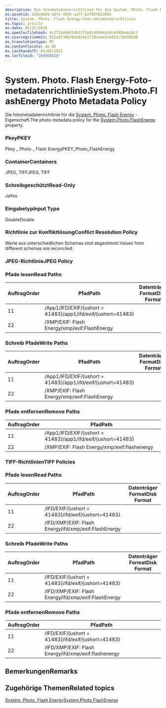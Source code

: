 ```yaml
---
description: Die fotometadatenrichtlinie für die System. Photo. Flash Energy-Eigenschaft.
ms.assetid: d10a4de9-16fe-4920-aa7f-b2f95fb23045
title: System. Photo. Flash Energy-Foto-metadatenrichtlinie
ms.topic: article
ms.date: 05/31/2018
ms.openlocfilehash: 6c272b4d6d14bf2f2e81d0964a3dc4395ba62dc3
ms.sourcegitcommit: 831e8f3db78ab820e1710cede244553c70e50500
ms.translationtype: MT
ms.contentlocale: de-DE
ms.lasthandoff: 01/08/2021
ms.locfileid: "104050438"
---
```

# <a name="systemphotoflashenergy-photo-metadata-policy"></a><span data-ttu-id="a7490-103">System. Photo. Flash Energy-Foto-metadatenrichtlinie</span><span class="sxs-lookup"><span data-stu-id="a7490-103">System.Photo.FlashEnergy Photo Metadata Policy</span></span>

<span data-ttu-id="a7490-104">Die fotometadatenrichtlinie für die [System. Photo. Flash Energy](../properties/props-system-photo-flashenergy.md) -Eigenschaft.</span><span class="sxs-lookup"><span data-stu-id="a7490-104">The photo metadata policy for the [System.Photo.FlashEnergy](../properties/props-system-photo-flashenergy.md) property.</span></span>

### <a name="pkey"></a><span data-ttu-id="a7490-105">Pkey</span><span class="sxs-lookup"><span data-stu-id="a7490-105">PKEY</span></span>

<span data-ttu-id="a7490-106">Pkey \_ Photo \_ Flash Energy</span><span class="sxs-lookup"><span data-stu-id="a7490-106">PKEY\_Photo\_FlashEnergy</span></span>

### <a name="containers"></a><span data-ttu-id="a7490-107">Container</span><span class="sxs-lookup"><span data-stu-id="a7490-107">Containers</span></span>

<span data-ttu-id="a7490-108">JPEG, TIFF</span><span class="sxs-lookup"><span data-stu-id="a7490-108">JPEG, TIFF</span></span>

### <a name="read-only"></a><span data-ttu-id="a7490-109">Schreibgeschützt</span><span class="sxs-lookup"><span data-stu-id="a7490-109">Read-Only</span></span>

<span data-ttu-id="a7490-110">Ja</span><span class="sxs-lookup"><span data-stu-id="a7490-110">Yes</span></span>

### <a name="input-type"></a><span data-ttu-id="a7490-111">Eingabetyp</span><span class="sxs-lookup"><span data-stu-id="a7490-111">Input Type</span></span>

<span data-ttu-id="a7490-112">Double</span><span class="sxs-lookup"><span data-stu-id="a7490-112">Double</span></span>

### <a name="conflict-resolution-policy"></a><span data-ttu-id="a7490-113">Richtlinie zur Konfliktlösung</span><span class="sxs-lookup"><span data-stu-id="a7490-113">Conflict Resolution Policy</span></span>

<span data-ttu-id="a7490-114">Werte aus unterschiedlichen Schemas sind abgestimmt.</span><span class="sxs-lookup"><span data-stu-id="a7490-114">Values from different schemas are reconciled.</span></span>

### <a name="jpeg-policy"></a><span data-ttu-id="a7490-115">JPEG-Richtlinie</span><span class="sxs-lookup"><span data-stu-id="a7490-115">JPEG Policy</span></span>

### <a name="read-paths"></a><span data-ttu-id="a7490-116">Pfade lesen</span><span class="sxs-lookup"><span data-stu-id="a7490-116">Read Paths</span></span>



| <span data-ttu-id="a7490-117">Auftrag</span><span class="sxs-lookup"><span data-stu-id="a7490-117">Order</span></span> | <span data-ttu-id="a7490-118">Pfad</span><span class="sxs-lookup"><span data-stu-id="a7490-118">Path</span></span>                          | <span data-ttu-id="a7490-119">Datenträger Format</span><span class="sxs-lookup"><span data-stu-id="a7490-119">Disk Format</span></span> |
|-------|-------------------------------|-------------|
| <span data-ttu-id="a7490-120">1</span><span class="sxs-lookup"><span data-stu-id="a7490-120">1</span></span>     | <span data-ttu-id="a7490-121">/App1/IFD/EXIF/{ushort = 41483}</span><span class="sxs-lookup"><span data-stu-id="a7490-121">/app1/ifd/exif/{ushort=41483}</span></span> |             |
| <span data-ttu-id="a7490-122">2</span><span class="sxs-lookup"><span data-stu-id="a7490-122">2</span></span>     | <span data-ttu-id="a7490-123">/XMP/EXIF: Flash Energy</span><span class="sxs-lookup"><span data-stu-id="a7490-123">/xmp/exif:FlashEnergy</span></span>         |             |



 

### <a name="write-paths"></a><span data-ttu-id="a7490-124">Schreib Pfade</span><span class="sxs-lookup"><span data-stu-id="a7490-124">Write Paths</span></span>



| <span data-ttu-id="a7490-125">Auftrag</span><span class="sxs-lookup"><span data-stu-id="a7490-125">Order</span></span> | <span data-ttu-id="a7490-126">Pfad</span><span class="sxs-lookup"><span data-stu-id="a7490-126">Path</span></span>                          | <span data-ttu-id="a7490-127">Datenträger Format</span><span class="sxs-lookup"><span data-stu-id="a7490-127">Disk Format</span></span> |
|-------|-------------------------------|-------------|
| <span data-ttu-id="a7490-128">1</span><span class="sxs-lookup"><span data-stu-id="a7490-128">1</span></span>     | <span data-ttu-id="a7490-129">/App1/IFD/EXIF/{ushort = 41483}</span><span class="sxs-lookup"><span data-stu-id="a7490-129">/app1/ifd/exif/{ushort=41483}</span></span> |             |
| <span data-ttu-id="a7490-130">2</span><span class="sxs-lookup"><span data-stu-id="a7490-130">2</span></span>     | <span data-ttu-id="a7490-131">/XMP/EXIF: Flash Energy</span><span class="sxs-lookup"><span data-stu-id="a7490-131">/xmp/exif:FlashEnergy</span></span>         |             |



 

### <a name="remove-paths"></a><span data-ttu-id="a7490-132">Pfade entfernen</span><span class="sxs-lookup"><span data-stu-id="a7490-132">Remove Paths</span></span>



| <span data-ttu-id="a7490-133">Auftrag</span><span class="sxs-lookup"><span data-stu-id="a7490-133">Order</span></span> | <span data-ttu-id="a7490-134">Pfad</span><span class="sxs-lookup"><span data-stu-id="a7490-134">Path</span></span>                          |
|-------|-------------------------------|
| <span data-ttu-id="a7490-135">1</span><span class="sxs-lookup"><span data-stu-id="a7490-135">1</span></span>     | <span data-ttu-id="a7490-136">/App1/IFD/EXIF/{ushort = 41483}</span><span class="sxs-lookup"><span data-stu-id="a7490-136">/app1/ifd/exif/{ushort=41483}</span></span> |
| <span data-ttu-id="a7490-137">2</span><span class="sxs-lookup"><span data-stu-id="a7490-137">2</span></span>     | <span data-ttu-id="a7490-138">/XMP/EXIF: Flash Energy</span><span class="sxs-lookup"><span data-stu-id="a7490-138">/xmp/exif:flashenergy</span></span>         |



 

### <a name="tiff-policies"></a><span data-ttu-id="a7490-139">TIFF-Richtlinien</span><span class="sxs-lookup"><span data-stu-id="a7490-139">TIFF Policies</span></span>

### <a name="read-paths"></a><span data-ttu-id="a7490-140">Pfade lesen</span><span class="sxs-lookup"><span data-stu-id="a7490-140">Read Paths</span></span>



| <span data-ttu-id="a7490-141">Auftrag</span><span class="sxs-lookup"><span data-stu-id="a7490-141">Order</span></span> | <span data-ttu-id="a7490-142">Pfad</span><span class="sxs-lookup"><span data-stu-id="a7490-142">Path</span></span>                      | <span data-ttu-id="a7490-143">Datenträger Format</span><span class="sxs-lookup"><span data-stu-id="a7490-143">Disk Format</span></span> |
|-------|---------------------------|-------------|
| <span data-ttu-id="a7490-144">1</span><span class="sxs-lookup"><span data-stu-id="a7490-144">1</span></span>     | <span data-ttu-id="a7490-145">/IFD/EXIF/{ushort = 41483}</span><span class="sxs-lookup"><span data-stu-id="a7490-145">/ifd/exif/{ushort=41483}</span></span>  |             |
| <span data-ttu-id="a7490-146">2</span><span class="sxs-lookup"><span data-stu-id="a7490-146">2</span></span>     | <span data-ttu-id="a7490-147">/IFD/XMP/EXIF: Flash Energy</span><span class="sxs-lookup"><span data-stu-id="a7490-147">/ifd/xmp/exif:FlashEnergy</span></span> |             |



 

### <a name="write-paths"></a><span data-ttu-id="a7490-148">Schreib Pfade</span><span class="sxs-lookup"><span data-stu-id="a7490-148">Write Paths</span></span>



| <span data-ttu-id="a7490-149">Auftrag</span><span class="sxs-lookup"><span data-stu-id="a7490-149">Order</span></span> | <span data-ttu-id="a7490-150">Pfad</span><span class="sxs-lookup"><span data-stu-id="a7490-150">Path</span></span>                      | <span data-ttu-id="a7490-151">Datenträger Format</span><span class="sxs-lookup"><span data-stu-id="a7490-151">Disk Format</span></span> |
|-------|---------------------------|-------------|
| <span data-ttu-id="a7490-152">1</span><span class="sxs-lookup"><span data-stu-id="a7490-152">1</span></span>     | <span data-ttu-id="a7490-153">/IFD/EXIF/{ushort = 41483}</span><span class="sxs-lookup"><span data-stu-id="a7490-153">/ifd/exif/{ushort=41483}</span></span>  |             |
| <span data-ttu-id="a7490-154">2</span><span class="sxs-lookup"><span data-stu-id="a7490-154">2</span></span>     | <span data-ttu-id="a7490-155">/IFD/XMP/EXIF: Flash Energy</span><span class="sxs-lookup"><span data-stu-id="a7490-155">/ifd/xmp/exif:FlashEnergy</span></span> |             |



 

### <a name="remove-paths"></a><span data-ttu-id="a7490-156">Pfade entfernen</span><span class="sxs-lookup"><span data-stu-id="a7490-156">Remove Paths</span></span>



| <span data-ttu-id="a7490-157">Auftrag</span><span class="sxs-lookup"><span data-stu-id="a7490-157">Order</span></span> | <span data-ttu-id="a7490-158">Pfad</span><span class="sxs-lookup"><span data-stu-id="a7490-158">Path</span></span>                      |
|-------|---------------------------|
| <span data-ttu-id="a7490-159">1</span><span class="sxs-lookup"><span data-stu-id="a7490-159">1</span></span>     | <span data-ttu-id="a7490-160">/IFD/EXIF/{ushort = 41483}</span><span class="sxs-lookup"><span data-stu-id="a7490-160">/ifd/exif/{ushort=41483}</span></span>  |
| <span data-ttu-id="a7490-161">2</span><span class="sxs-lookup"><span data-stu-id="a7490-161">2</span></span>     | <span data-ttu-id="a7490-162">/IFD/XMP/EXIF: Flash Energy</span><span class="sxs-lookup"><span data-stu-id="a7490-162">/ifd/xmp/exif:flashenergy</span></span> |



 

## <a name="remarks"></a><span data-ttu-id="a7490-163">Bemerkungen</span><span class="sxs-lookup"><span data-stu-id="a7490-163">Remarks</span></span>

## <a name="related-topics"></a><span data-ttu-id="a7490-164">Zugehörige Themen</span><span class="sxs-lookup"><span data-stu-id="a7490-164">Related topics</span></span>

<dl> <dt>

[<span data-ttu-id="a7490-165">System. Photo. Flash Energy</span><span class="sxs-lookup"><span data-stu-id="a7490-165">System.Photo.FlashEnergy</span></span>](../properties/props-system-photo-flashenergy.md)
</dt> </dl>

 

 
